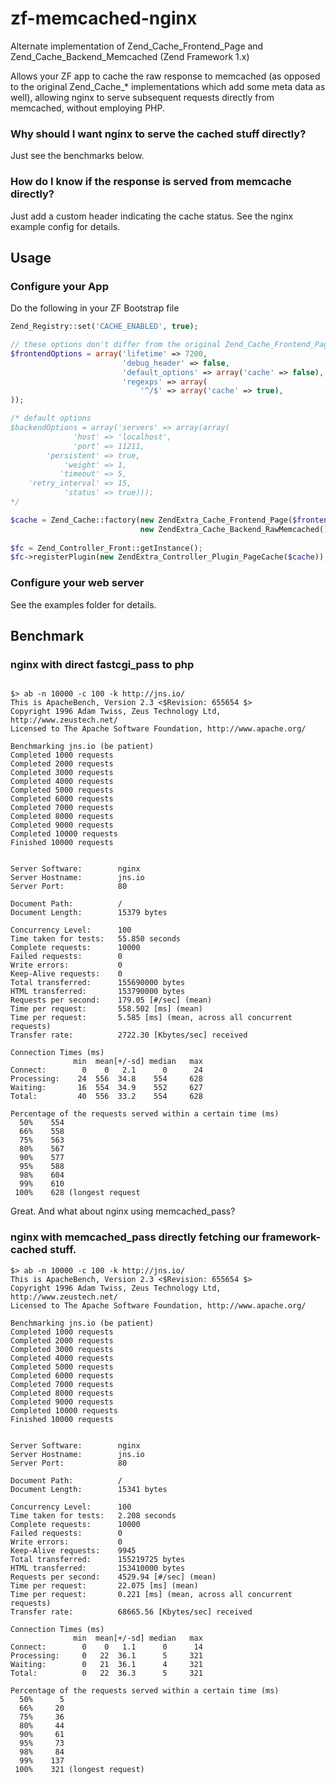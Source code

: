 zf-memcached-nginx
==================

Alternate implementation of Zend_Cache_Frontend_Page and Zend_Cache_Backend_Memcached (Zend Framework 1.x)

Allows your ZF app to cache the raw response to memcached (as opposed to the original Zend_Cache_* implementations which add some meta data as well), allowing nginx to serve subsequent requests directly from memcached, without employing PHP.

### Why should I want nginx to serve the cached stuff directly?
Just see the benchmarks below.

### How do I know if the response is served from memcache directly?
Just add a custom header indicating the cache status. See the nginx example config for details.

## Usage

### Configure your App
Do the following in your ZF Bootstrap file

```php
Zend_Registry::set('CACHE_ENABLED', true);

// these options don't differ from the original Zend_Cache_Frontend_Page implementation
$frontendOptions = array('lifetime' => 7200,
                         'debug_header' => false,
                         'default_options' => array('cache' => false),
                         'regexps' => array(
                             '^/$' => array('cache' => true),
));

/* default options
$backendOptions = array('servers' => array(array(
              'host' => 'localhost',
              'port' => 11211,
        'persistent' => true,
            'weight' => 1,
           'timeout' => 5,
    'retry_interval' => 15,
            'status' => true)));
*/

$cache = Zend_Cache::factory(new ZendExtra_Cache_Frontend_Page($frontendOptions),
                             new ZendExtra_Cache_Backend_RawMemcached());
                             
$fc = Zend_Controller_Front::getInstance();
$fc->registerPlugin(new ZendExtra_Controller_Plugin_PageCache($cache));
```

### Configure your web server
See the examples folder for details.




## Benchmark

### nginx with direct fastcgi_pass to php

```shell

$> ab -n 10000 -c 100 -k http://jns.io/
This is ApacheBench, Version 2.3 <$Revision: 655654 $>
Copyright 1996 Adam Twiss, Zeus Technology Ltd, http://www.zeustech.net/
Licensed to The Apache Software Foundation, http://www.apache.org/

Benchmarking jns.io (be patient)
Completed 1000 requests
Completed 2000 requests
Completed 3000 requests
Completed 4000 requests
Completed 5000 requests
Completed 6000 requests
Completed 7000 requests
Completed 8000 requests
Completed 9000 requests
Completed 10000 requests
Finished 10000 requests


Server Software:        nginx
Server Hostname:        jns.io
Server Port:            80

Document Path:          /
Document Length:        15379 bytes

Concurrency Level:      100
Time taken for tests:   55.850 seconds
Complete requests:      10000
Failed requests:        0
Write errors:           0
Keep-Alive requests:    0
Total transferred:      155690000 bytes
HTML transferred:       153790000 bytes
Requests per second:    179.05 [#/sec] (mean)
Time per request:       558.502 [ms] (mean)
Time per request:       5.585 [ms] (mean, across all concurrent requests)
Transfer rate:          2722.30 [Kbytes/sec] received

Connection Times (ms)
              min  mean[+/-sd] median   max
Connect:        0    0   2.1      0      24
Processing:    24  556  34.8    554     628
Waiting:       16  554  34.9    552     627
Total:         40  556  33.2    554     628

Percentage of the requests served within a certain time (ms)
  50%    554
  66%    558
  75%    563
  80%    567
  90%    577
  95%    588
  98%    604
  99%    610
 100%    628 (longest request
```

Great. And what about nginx using memcached_pass?

### nginx with memcached_pass directly fetching our framework-cached stuff.

```
$> ab -n 10000 -c 100 -k http://jns.io/
This is ApacheBench, Version 2.3 <$Revision: 655654 $>
Copyright 1996 Adam Twiss, Zeus Technology Ltd, http://www.zeustech.net/
Licensed to The Apache Software Foundation, http://www.apache.org/

Benchmarking jns.io (be patient)
Completed 1000 requests
Completed 2000 requests
Completed 3000 requests
Completed 4000 requests
Completed 5000 requests
Completed 6000 requests
Completed 7000 requests
Completed 8000 requests
Completed 9000 requests
Completed 10000 requests
Finished 10000 requests


Server Software:        nginx
Server Hostname:        jns.io
Server Port:            80

Document Path:          /
Document Length:        15341 bytes

Concurrency Level:      100
Time taken for tests:   2.208 seconds
Complete requests:      10000
Failed requests:        0
Write errors:           0
Keep-Alive requests:    9945
Total transferred:      155219725 bytes
HTML transferred:       153410000 bytes
Requests per second:    4529.94 [#/sec] (mean)
Time per request:       22.075 [ms] (mean)
Time per request:       0.221 [ms] (mean, across all concurrent requests)
Transfer rate:          68665.56 [Kbytes/sec] received

Connection Times (ms)
              min  mean[+/-sd] median   max
Connect:        0    0   1.1      0      14
Processing:     0   22  36.1      5     321
Waiting:        0   21  36.1      4     321
Total:          0   22  36.3      5     321

Percentage of the requests served within a certain time (ms)
  50%      5
  66%     20
  75%     36
  80%     44
  90%     61
  95%     73
  98%     84
  99%    137
 100%    321 (longest request)
 ```
